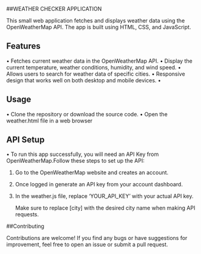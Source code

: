 ##WEATHER CHECKER APPLICATION


This small web application fetches and displays weather data using the OpenWeatherMap API. The app is built using HTML, CSS, and JavaScript.


## Features

•	Fetches current weather data in the OpenWeatherMap API.
•	Display the current temperature, weather conditions, humidity, and wind speed.
•	Allows users to search for weather data of specific cities.
•	Responsive design that works well on both desktop and mobile devices.
•	

## Usage

•	Clone the repository or download the source code.
•	Open the weather.html file in a web browser

## API Setup

•	To run this app successfully, you will need an API Key from OpenWeatherMap.Follow these steps to set up the API:

1.	Go to the OpenWeatherMap website and creates an account.
2.	Once logged in generate an API key from your account dashboard.
3.	In the weather.js file, replace ‘YOUR_API_KEY’ with your actual API key.

 	Make sure to replace [city] with the desired city name when making API requests.


##Contributing

Contributions are welcome! If you find any bugs or have suggestions for improvement, feel free to open an issue or submit a pull request.
